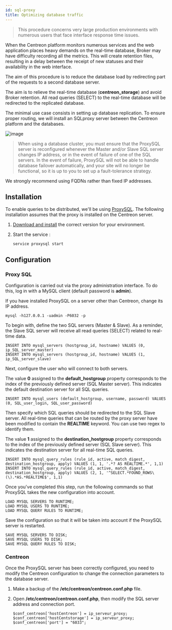 ```yaml
---
id: sql-proxy
title: Optimizing database traffic
---
```


> This procedure concerns very large production environments with numerous users that face interface response time issues.

When the Centreon platform monitors numerous services and the web application places heavy demands on the real-time database, Broker may have difficulty recording all the metrics. This will create retention files, resulting in a delay between the receipt of new statuses and their availability in the web interface.

The aim of this procedure is to reduce the database load by redirecting part of the requests to a second database server.

The aim is to relieve the real-time database (**centreon_storage**) and avoid Broker retention. All read queries (SELECT) to the real-time database will be redirected to the replicated database.

The minimal use case consists in setting up database replication. To ensure proper routing, we will install an SQLproxy server between the Centreon platform and the databases.

![image](../assets/administration/sql-proxy.png)

> When using a database cluster, you must ensure that the ProxySQL server is reconfigured whenever the Master and/or Slave SQL server changes IP address, or in the event of failure of one of the SQL servers.
> In the event of failure, ProxySQL will not be able to handle database failover automatically, and your site will no longer be functional, so it is up to you to set up a fault-tolerance strategy.

We strongly recommend using FQDNs rather than fixed IP addresses.

## Installation

To enable queries to be distributed, we'll be using [ProxySQL](https://proxysql.com/). The following installation assumes that the proxy is installed on the Centreon server.

1. [Download and install](https://proxysql.com/documentation/installing-proxysql/) the correct version for your environment.

2. Start the service :

   ```shell
   service proxysql start
   ```

## Configuration

### Proxy SQL

Configuration is carried out via the proxy administration interface. To do this, log in with a MySQL client (default password is **admin**).

If you have installed ProxySQL on a server other than Centreon, change its IP address.

```shell
mysql -h127.0.0.1 -uadmin -P6032 -p
```

To begin with, define the two SQL servers (Master & Slave). As a reminder, the Slave SQL server will receive all read queries (SELECT) related to real-time data.

```shell
INSERT INTO mysql_servers (hostgroup_id, hostname) VALUES (0, ip_SQL_server_master)
INSERT INTO mysql_servers (hostgroup_id, hostname) VALUES (1, ip_SQL_server_slave)
```

Next, configure the user who will connect to both servers.

The value **0** assigned to the **default_hostgroup** property corresponds to the index of the previously defined server (SQL Master server). This indicates the default destination server for all SQL queries.

```shell
INSERT INTO mysql_users (default_hostgroup, username, password) VALUES (0, SQL_user_login, SQL_user_password)
```

Then specify which SQL queries should be redirected to the SQL Slave server. All real-time queries that can be routed by the proxy server have been modified to contain the **REALTIME** keyword. You can use two regex to identify them.

The value **1** assigned to the **destination_hostgroup** property corresponds to the index of the previously defined server (SQL Slave server). This indicates the destination server for all real-time SQL queries.

```shell
INSERT INTO mysql_query_rules (rule_id, active, match_digest, destination_hostgroup, apply) VALUES (1, 1, '.*? AS REALTIME.*', 1,1)
INSERT INTO mysql_query_rules (rule_id, active, match_digest, destination_hostgroup, apply) VALUES (2, 1, '^SELECT.*FOUND_ROWS\(\).*AS.*REALTIME$', 1,1)
```

Once you've completed this step, run the following commands so that ProxySQL takes the new configuration into account.

```shell
LOAD MYSQL SERVERS TO RUNTIME;
LOAD MYSQL USERS TO RUNTIME;
LOAD MYSQL QUERY RULES TO RUNTIME;
```

Save the configuration so that it will be taken into account if the ProxySQL server is restarted.

```shell
SAVE MYSQL SERVERS TO DISK;
SAVE MYSQL USERS TO DISK;
SAVE MYSQL QUERY RULES TO DISK;
```

### Centreon

Once the ProxySQL server has been correctly configured, you need to modify the Centreon configuration to change the connection parameters to the database server.

1. Make a backup of the **/etc/centreon/centreon.conf.php** file.

2. Open **/etc/centreon/centreon.conf.php**, then modify the SQL server address and connection port.

   ```shell
   $conf_centreon['hostCentreon'] = ip_serveur_proxy;
   $conf_centreon['hostCentstorage'] = ip_serveur_proxy;
   $conf_centreon['port'] = "6033";
   ```
